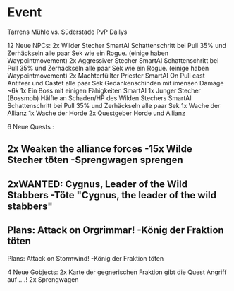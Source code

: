 # Event

Tarrens Mühle vs. Süderstade PvP Dailys

12 Neue NPCs:
2x Wilder Stecher SmartAI Schattenschritt bei Pull 35% und Zerhäckseln alle paar Sek wie ein Rogue. (einige haben Waypointmovement)
2x Aggressiver Stecher SmartAI Schattenschritt bei Pull 35% und Zerhäckseln alle paar Sek wie ein Rogue. (einige haben Waypointmovement)
2x Machterfüllter Priester SmartAI On Pull cast Antifear und Castet alle paar Sek Gedankenschinden mit imensen Damage ~6k 
1x Ein Boss mit einigen Fähigkeiten SmartAI
1x Junger Stecher (Bossmob) Hälfte an Schaden/HP des Wilden Stechers SmartAI Schattenschritt bei Pull 35% und Zerhäckseln alle paar Sek
1x Wache der Allianz
1x Wache der Horde
2x Questgeber Horde und Allianz

6 Neue Quests :

2x Weaken the alliance forces
    -15x Wilde Stecher töten
    -Sprengwagen sprengen
----------------------------------------------------
2xWANTED: Cygnus, Leader of the Wild Stabbers
    -Töte "Cygnus, the leader of the wild stabbers"
----------------------------------------------------
Plans: Attack on Orgrimmar!
    -König der Fraktion töten
----------------------------------------------------
Plans: Attack on Stormwind!
    -König der Fraktion töten

4 Neue Gobjects:
2x Karte der gegnerischen Fraktion gibt die Quest Angriff auf ....!
2x Sprengwagen
